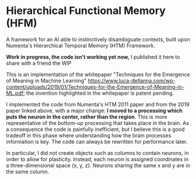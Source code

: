 # Hierarchical Functional Memory (HFM)
A framework for an AI able to instinctively disambiguate contexts, built upon Numenta's Hierarchical Temporal Memory (HTM) Framework.

**Work in progress, the code isn't working yet now,** I published it here to share with a friend the WIP

This is an implementation of the whitepaper "Techniques for the Emergence of Meaning in Machine Learning" https://www.luca-dellanna.com/wp-content/uploads/2019/01/Techniques-for-the-Emergence-of-Meaning-in-ML.pdf; the invention highlighted in the whitepaper is patent pending.

I implemented the code from Numenta's HTM 2011 paper and from the 2019 paper linked above, with a major change: **I moved to a processing which puts the neuron in the center, rather than the region**. This is more representative of the bottom-up processing that takes place in the brain. As a consequence the code is painfully inefficient, but I believe this is a good tradeoff in this phase where understanding how the brain processes information is key. The code can always be rewritten for performance later. 

In particular, I did not create objects such as columns to contain neurons, in order to allow for plasticity. Instead, each neuron is assigned coordinates in a three-dimensional space (x, y, z). Neurons sharing the same x and y are in the same column.
